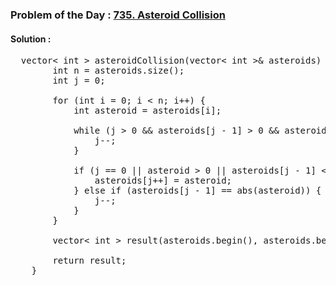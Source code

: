 ### Problem of the Day : [735. Asteroid Collision](https://leetcode.com/problems/asteroid-collision/)

#### Solution :
<pre>
  vector< int > asteroidCollision(vector< int >& asteroids) {
        int n = asteroids.size();
        int j = 0;

        for (int i = 0; i < n; i++) {
            int asteroid = asteroids[i];

            while (j > 0 && asteroids[j - 1] > 0 && asteroid < 0 && asteroids[j - 1] < abs(asteroid)) {
                j--;
            }

            if (j == 0 || asteroid > 0 || asteroids[j - 1] < 0) {
                asteroids[j++] = asteroid;
            } else if (asteroids[j - 1] == abs(asteroid)) {
                j--;
            }
        }

        vector< int > result(asteroids.begin(), asteroids.begin() + j);

        return result;
    }
</pre>

